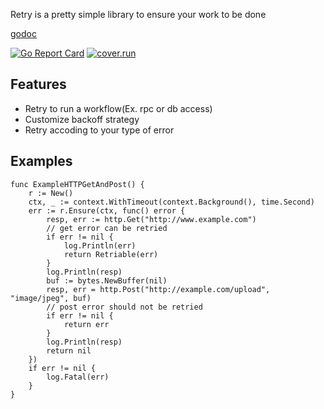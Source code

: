 Retry is a pretty simple library to ensure your work to be done

[godoc](https://godoc.org/github.com/shafreeck/retry)

[![Go Report Card](https://goreportcard.com/badge/github.com/shafreeck/retry)](https://goreportcard.com/report/github.com/shafreeck/retry)
[![cover.run](https://cover.run/go/github.com/shafreeck/retry.svg?style=flat&tag=golang-1.9)](https://cover.run/go?tag=golang-1.9&repo=github.com%2Fshafreeck%2Fretry)

## Features
* Retry to run a workflow(Ex. rpc or db access)
* Customize backoff strategy
* Retry accoding to your type of error

## Examples

```
func ExampleHTTPGetAndPost() {
    r := New()
    ctx, _ := context.WithTimeout(context.Background(), time.Second)
    err := r.Ensure(ctx, func() error {
        resp, err := http.Get("http://www.example.com")
        // get error can be retried
        if err != nil {
            log.Println(err)
            return Retriable(err)
        }
        log.Println(resp)
        buf := bytes.NewBuffer(nil)
        resp, err = http.Post("http://example.com/upload", "image/jpeg", buf)
        // post error should not be retried
        if err != nil {
            return err
        }
        log.Println(resp)
        return nil
    })
    if err != nil {
        log.Fatal(err)
    }
}
```
